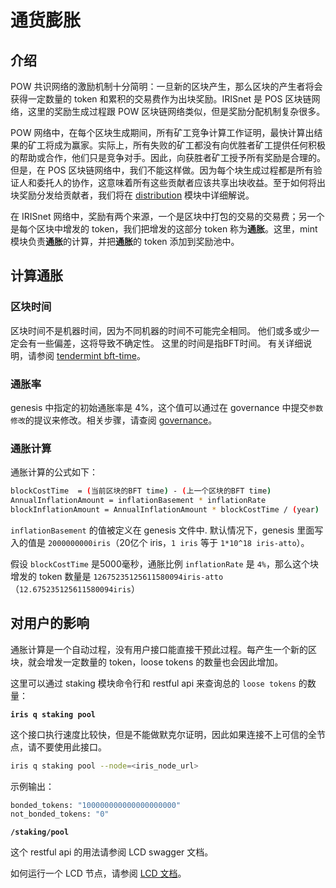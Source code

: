 # 通货膨胀

## 介绍

POW 共识网络的激励机制十分简明：一旦新的区块产生，那么区块的产生者将会获得一定数量的 token 和累积的交易费作为出块奖励。IRISnet 是 POS 区块链网络，这里的奖励生成过程跟 POW 区块链网络类似，但是奖励分配机制复杂很多。

POW 网络中，在每个区块生成期间，所有矿工竞争计算工作证明，最快计算出结果的矿工将成为赢家。实际上，所有失败的矿工都没有向优胜者矿工提供任何积极的帮助或合作，他们只是竞争对手。因此，向获胜者矿工授予所有奖励是合理的。但是，在 POS 区块链网络中，我们不能这样做。因为每个块生成过程都是所有验证人和委托人的协作，这意味着所有这些贡献者应该共享出块收益。至于如何将出块奖励分发给贡献者，我们将在 [distribution](distribution.md) 模块中详细解说。

在 IRISnet 网络中，奖励有两个来源，一个是区块中打包的交易的交易费；另一个是每个区块中增发的 token，我们把增发的这部分 token 称为**通胀**。这里，mint 模块负责**通胀**的计算，并把**通胀**的 token 添加到奖励池中。

## 计算通胀

### 区块时间

区块时间不是机器时间，因为不同机器的时间不可能完全相同。 他们或多或少一定会有一些偏差，这将导致不确定性。 这里的时间是指BFT时间。 有关详细说明，请参阅 [tendermint bft-time](https://github.com/tendermint/tendermint/blob/master/docs/spec/consensus/bft-time.md)。

### 通胀率

genesis 中指定的初始通胀率是 4%，这个值可以通过在 governance 中提交`参数修改`的提议来修改。相关步骤，请查阅 [governance](governance.md)。

### 通胀计算

通胀计算的公式如下：

```bash
blockCostTime  = (当前区块的BFT time) - (上一个区块的BFT time)
AnnualInflationAmount = inflationBasement * inflationRate
blockInflationAmount = AnnualInflationAmount * blockCostTime / (year)
```

`inflationBasement` 的值被定义在 genesis 文件中. 默认情况下，genesis 里面写入的值是 `2000000000iris`（20亿个 iris，`1 iris` 等于 `1*10^18 iris-atto`）。

假设 `blockCostTime` 是5000毫秒，通胀比例 `inflationRate` 是 `4%`，那么这个块增发的 token 数量是 `12675235125611580094iris-atto`（`12.675235125611580094iris`）

## 对用户的影响

通胀计算是一个自动过程，没有用户接口能直接干预此过程。每产生一个新的区块，就会增发一定数量的 token，loose tokens 的数量也会因此增加。

这里可以通过 staking 模块命令行和 restful api 来查询总的 `loose tokens` 的数量：

**`iris q staking pool`**

这个接口执行速度比较快，但是不能做默克尔证明，因此如果连接不上可信的全节点，请不要使用此接口。

```bash
iris q staking pool --node=<iris_node_url>
```

示例输出：

```bash
bonded_tokens: "100000000000000000000"
not_bonded_tokens: "0"
```

**`/staking/pool`**

这个 restful api 的用法请参阅 LCD swagger 文档。

如何运行一个 LCD 节点，请参阅 [LCD 文档](../light-client/intro.md)。
